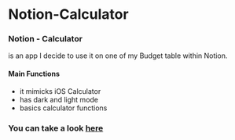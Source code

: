 # Notion-Calculator

### Notion - Calculator 
is an app I decide to use it on one of my Budget table within Notion.

#### Main Functions
- it mimicks iOS Calculator
- has dark and light mode
- basics calculator functions

### You can take a look [here](https://luc-constantin.github.io/notion-calculator/)
